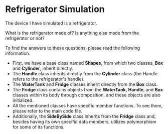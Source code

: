 <h1>Refrigerator Simulation</h1>
    <p>The device I have simulated is a refrigerator.</p>
    <p>What is the refrigerator made of? Is anything else made from the refrigerator or not?</p>
    <p>To find the answers to these questions, please read the following information.</p>
    <ul>
        <li>First, we have a base class named <strong>Shapes</strong>, from which two classes, <strong >Box</strong> and <strong>Cylinder</strong>, inherit directly.</li>
        <li>The <strong>Handle</strong> class inherits directly from the <strong>Cylinder</strong> class (the Handle refers to the refrigerator's handle).</li>
        <li>The <strong>WaterTank</strong> and <strong>Fridge</strong> classes inherit directly from the <strong>Box</strong> class.</li>
        <li>The <strong>Fridge</strong> class contains objects from the <strong>WaterTank</strong>, <strong>Handle</strong>, and <strong>Box</strong> classes within its body through composition, and these objects are also initialized.</li>
        <li>All the mentioned classes have specific member functions. To see them, please refer to the main code file.</li>
        <li>Additionally, the <strong>SideBySide</strong> class inherits from the <strong>Fridge</strong> class and, besides having its own specific data members, utilizes polymorphism for some of its functions.</li>
    </ul>
